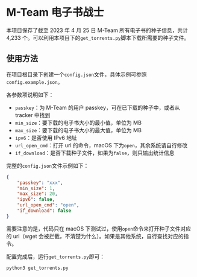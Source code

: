 # M-Team 电子书战士

本项目保存了截至 2023 年 4 月 25 日 M-Team 所有电子书的种子信息，共计 4,233 个。可以利用本项目下的`get_torrents.py`脚本下载所需要的种子文件。

## 使用方法

在项目根目录下创建一个`config.json`文件，具体示例可参照`config.example.json`。

各参数项说明如下：

-   `passkey`：为 M-Team 的用户 passkey，可在已下载的种子中，或者从 tracker 中找到
-   `min_size`：要下载的电子书大小的最小值，单位为 MB
-   `max_size`：要下载的电子书大小的最大值，单位为 MB
-   `ipv6`：是否使用 IPv6 地址
-   `url_open_cmd`：打开 url 的命令，macOS 下为`open`，其余系统请自行修改
-   `if_download`：是否下载种子文件，如果为`false`，则只输出统计信息

完整的`config.json`文件示例如下：

```json
{
    "passkey": "xxx",
    "min_size": 1,
    "max_size": 20,
    "ipv6": false,
    "url_open_cmd": "open",
    "if_download": false
}
```

需要注意的是，代码只在 macOS 下测试过，使用`open`命令来打开种子文件对应的 url（wget 会被拦截，不清楚为什么）。如果是其他系统，自行查找对应的指令。

配置完成后，运行`get_torrents.py`即可：

```bash
python3 get_torrents.py
```
